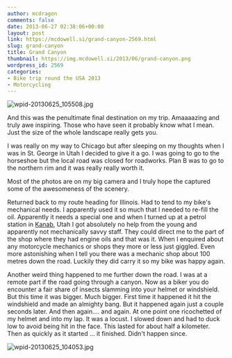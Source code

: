 ```yaml
---
author: mcdragon
comments: false
date: 2013-06-27 02:38:06+00:00
layout: post
link: https://mcdowell.si/grand-canyon-2569.html
slug: grand-canyon
title: Grand Canyon
thumbnail: https://img.mcdowell.si/2013/06/grand-canyon.png
wordpress_id: 2569
categories:
- Bike trip round the USA 2013
- Motorcycling
---
```




![wpid-20130625_105508.jpg](https://img.mcdowell.si/2013/06/wpid-20130625_105508-1.jpg)

And this was the penultimate final destination on my trip. Amaaaazing and truly awe inspiring. Those who have seen it probably know what I mean. Just the size of the whole landscape really gets you.

I was really on my way to Chicago but after sleeping on my thoughts when I was in St. George in Utah I decided to give it a go. I was going to go to the horseshoe but the local road was closed for roadworks. Plan B was to go to the northern rim and it was really really worth it.

Most of the photos are on my big camera and I truly hope the captured some of the awesomeness of the scenery.

Returned back to my route heading for Illinois. Had to tend to my bike's mechanical needs. I apparently used it so much that I needed to re-fill the oil. Apparently it needs a special one and when I turned up at a petrol station in [Kanab](http://en.wikipedia.org/wiki/Kanab,_Utah), Utah I got absolutely no help from the young and apparently not mechanically savvy staff. They could direct me to the part of the shop where they had engine oils and that was it. When I enquired about any motorcycle mechanics or shops they more or less just giggled. Even more astonishing when I tell you there was a mechanic shop about 100 metres down the road. Luckily they did carry it so my bike was happy again.

Another weird thing happened to me further down the road. I was at a remote part if the road going through a canyon. Now as a biker you do encounter a fair share of insects slamming into your helmet or windshield. But this time it was bigger. Much bigger. First time it happened it hit the windshield and made an almighty bang. But it happened again just a couple seconds later. And then again.... and again. At one point one ricochetted of my helmet and into my lap. It was a locust. I slowed down and had to duck low to avoid being hit in the face. This lasted for about half a kilometer. Then as quickly as it started ... it finished. Didn't happen since.

![wpid-20130625_104053.jpg](https://img.mcdowell.si/2013/06/wpid-20130625_104053-1.jpg)
